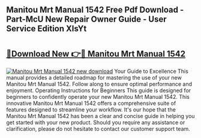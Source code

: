 ## Manitou Mrt Manual 1542 Free Pdf Download - Part-McU New Repair Owner Guide - User Service Edition XIsYt

# <h2><a href="http://bc6543.oget.top/?id=Manitou+Mrt+Manual+1542">🔗Download New 👉🔴 Manitou Mrt Manual 1542</a></h2>

[![Manitou Mrt Manual 1542 new download](https://i.imgur.com/5g1atiW.png)](http://bc6543.oget.top/?id=Manitou+Mrt+Manual+1542)
Your Guide to Excellence This manual provides a detailed roadmap for mastering the use of your new Manitou Mrt Manual 1542. Follow along to ensure optimal performance and enjoyment. Operating Instructions for Beginners This guide is designed for beginners to confidently operate your new Manitou Mrt Manual 1542. This innovative Manitou Mrt Manual 1542 offers a comprehensive suite of features designed to streamline your workflow. It's our hope that the Manitou Mrt Manual 1542 has been a clear and concise guide in helping you get started with your new product. Should you require any assistance or clarification, please do not hesitate to contact our customer support team.
